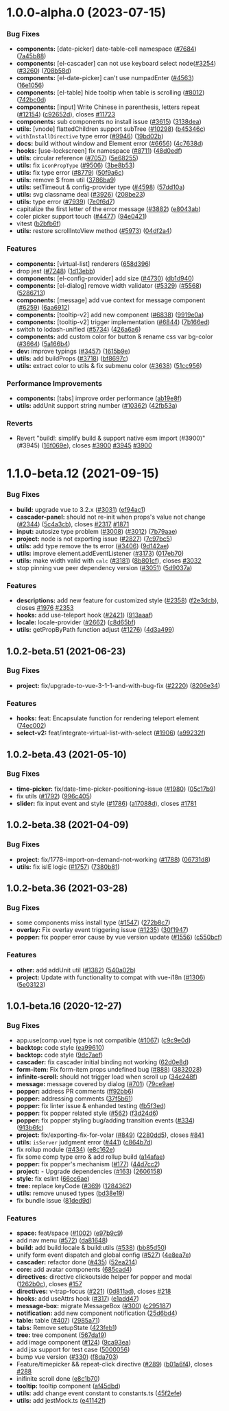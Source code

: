 # 1.0.0-alpha.0 (2023-07-15)


### Bug Fixes

* **components:** [date-picker] date-table-cell namespace ([#7684](https://github.com/xxholly32/element-plus/issues/7684)) ([7a45b88](https://github.com/xxholly32/element-plus/commit/7a45b88783fc7ebffab4f8c81fab65120210531d))
* **components:** [el-cascader] can not use keyboard select node([#3254](https://github.com/xxholly32/element-plus/issues/3254)) ([#3260](https://github.com/xxholly32/element-plus/issues/3260)) ([708b58d](https://github.com/xxholly32/element-plus/commit/708b58d191f0cb410b5f977c1e865998f3db008c))
* **components:** [el-date-picker] can't use numpadEnter ([#4563](https://github.com/xxholly32/element-plus/issues/4563)) ([16e1056](https://github.com/xxholly32/element-plus/commit/16e1056e018d60e710365cdfe11f7879dd218784))
* **components:** [el-table] hide tooltip when table is scrolling ([#8012](https://github.com/xxholly32/element-plus/issues/8012)) ([742bc0d](https://github.com/xxholly32/element-plus/commit/742bc0d1922d83043950b512a58e78392dba7d3e))
* **components:** [input] Write Chinese in parenthesis, letters repeat ([#12154](https://github.com/xxholly32/element-plus/issues/12154)) ([c92652d](https://github.com/xxholly32/element-plus/commit/c92652d241da3aa9d941b8115e7d116c6ea84f24)), closes [#11723](https://github.com/xxholly32/element-plus/issues/11723)
* **components:** sub components no install issue ([#3615](https://github.com/xxholly32/element-plus/issues/3615)) ([3138dea](https://github.com/xxholly32/element-plus/commit/3138dea79742d902a704d9fdadcc1ddc949285d8))
* **utils:** [vnode] flattedChildren support subTree ([#10298](https://github.com/xxholly32/element-plus/issues/10298)) ([b45346c](https://github.com/xxholly32/element-plus/commit/b45346cc935362703b5925a2aa769ba7bfbba778))
* `withInstallDirective` type error ([#9946](https://github.com/xxholly32/element-plus/issues/9946)) ([19bd02b](https://github.com/xxholly32/element-plus/commit/19bd02b6bb1e11f1911c8d3d71ecb9e69331303e))
* **docs:** build without window and Element error ([#6656](https://github.com/xxholly32/element-plus/issues/6656)) ([4c7638d](https://github.com/xxholly32/element-plus/commit/4c7638dd5a4a0526fd51d3f4372628c5104c3d23))
* **hooks:** [use-lockscreen] fix  namespace ([#8711](https://github.com/xxholly32/element-plus/issues/8711)) ([48d0edf](https://github.com/xxholly32/element-plus/commit/48d0edfe99686e67215996e179f3d84621f0921b))
* **utils:** circular reference ([#7057](https://github.com/xxholly32/element-plus/issues/7057)) ([5e68255](https://github.com/xxholly32/element-plus/commit/5e68255e113139531b4d1931cff836799652ef92))
* **utils:** fix `iconPropType` ([#9506](https://github.com/xxholly32/element-plus/issues/9506)) ([3be8b53](https://github.com/xxholly32/element-plus/commit/3be8b536b83ee53d7cbd12ef74fb8913560a3e5f))
* **utils:** fix type error ([#8779](https://github.com/xxholly32/element-plus/issues/8779)) ([50f9a6c](https://github.com/xxholly32/element-plus/commit/50f9a6c7c248ceab331cd2d5827d2b94b0056038))
* **utils:** remove $ from util ([3786ba9](https://github.com/xxholly32/element-plus/commit/3786ba9993852c33bc01c478424725cc6974de57))
* **utils:** setTimeout & config-provider type ([#4598](https://github.com/xxholly32/element-plus/issues/4598)) ([57dd10a](https://github.com/xxholly32/element-plus/commit/57dd10ad49d46cc711a3a462a2e3353c9d425786))
* **utils:** svg classname deal ([#3926](https://github.com/xxholly32/element-plus/issues/3926)) ([208be23](https://github.com/xxholly32/element-plus/commit/208be236cdb08014d20bdb02fe798c6557eb4d33))
* **utils:** type error ([#7939](https://github.com/xxholly32/element-plus/issues/7939)) ([7e0f6d7](https://github.com/xxholly32/element-plus/commit/7e0f6d71a5f7d55b3770ce42af801bbbb3c50eea))
* capitalize the first letter of the error message ([#3882](https://github.com/xxholly32/element-plus/issues/3882)) ([e8043ab](https://github.com/xxholly32/element-plus/commit/e8043abca8b5583c173392679587dbdfb6af9d56))
* coler picker support touch ([#4477](https://github.com/xxholly32/element-plus/issues/4477)) ([94e0421](https://github.com/xxholly32/element-plus/commit/94e04216235af83af9c9a383f6853a12da4913f4))
* vitest ([b2bfb6f](https://github.com/xxholly32/element-plus/commit/b2bfb6f159802f4a50aa305b3e0f576e6c367ad1))
* **utils:** restore scrollIntoView method ([#5973](https://github.com/xxholly32/element-plus/issues/5973)) ([04df2a4](https://github.com/xxholly32/element-plus/commit/04df2a483a7c98829a14bb91927bf643b74e3139))


### Features

* **components:** [virtual-list] renderers ([658d396](https://github.com/xxholly32/element-plus/commit/658d396ff7132f362d1f69b3ae92b1f4e0a77db2))
* drop jest ([#7248](https://github.com/xxholly32/element-plus/issues/7248)) ([1d13ebb](https://github.com/xxholly32/element-plus/commit/1d13ebb05d96a48ba287b0d2461fb1a658d51c77))
* **components:** [el-config-provider] add size ([#4730](https://github.com/xxholly32/element-plus/issues/4730)) ([db1d940](https://github.com/xxholly32/element-plus/commit/db1d9401fe2685d2a674883e2b492d6f1edad72d))
* **components:** [el-dialog] remove width validator ([#5329](https://github.com/xxholly32/element-plus/issues/5329)) ([#5568](https://github.com/xxholly32/element-plus/issues/5568)) ([5286713](https://github.com/xxholly32/element-plus/commit/5286713dcb5ada41cf9c636f3a80d9661b72d949))
* **components:** [message] add vue context for message component ([#6259](https://github.com/xxholly32/element-plus/issues/6259)) ([6aa6912](https://github.com/xxholly32/element-plus/commit/6aa69126b8fa491ad98006c60fa540b8843a7fd2))
* **components:** [tooltip-v2] add new component ([#6838](https://github.com/xxholly32/element-plus/issues/6838)) ([9919e0a](https://github.com/xxholly32/element-plus/commit/9919e0a8678331f7a540f5fe283a7922da07d32a))
* **components:** [tooltip-v2] trigger implementation ([#6844](https://github.com/xxholly32/element-plus/issues/6844)) ([7b166ed](https://github.com/xxholly32/element-plus/commit/7b166ed7fdd9f391505e2db5d1d14fdc27679419))
* switch to lodash-unified ([#5734](https://github.com/xxholly32/element-plus/issues/5734)) ([426a6a6](https://github.com/xxholly32/element-plus/commit/426a6a686cc6d4472289e8a9485f7693323f6f67))
* **components:** add custom color for button & rename css var bg-color ([#3664](https://github.com/xxholly32/element-plus/issues/3664)) ([5a166b4](https://github.com/xxholly32/element-plus/commit/5a166b4ba5549a00d417f381183e966314d29a0b))
* **dev:** improve typings ([#3457](https://github.com/xxholly32/element-plus/issues/3457)) ([1615b9e](https://github.com/xxholly32/element-plus/commit/1615b9ee67674c6486f9dc8075136ebf7f5f464e))
* **utils:** add buildProps ([#3718](https://github.com/xxholly32/element-plus/issues/3718)) ([bf8697c](https://github.com/xxholly32/element-plus/commit/bf8697cc0e76e2ae20b3573a6e115fa76491445f))
* **utils:** extract color to utils & fix submenu color ([#3638](https://github.com/xxholly32/element-plus/issues/3638)) ([51cc956](https://github.com/xxholly32/element-plus/commit/51cc9565898e48b77846969c09e02807cbe2b699))


### Performance Improvements

* **components:** [tabs] improve order performance ([ab19e8f](https://github.com/xxholly32/element-plus/commit/ab19e8f2e67a2d245bd22d44567edfaa25b8d9bd))
* **utils:** addUnit support string number ([#10362](https://github.com/xxholly32/element-plus/issues/10362)) ([42fb53a](https://github.com/xxholly32/element-plus/commit/42fb53aaa66412954f4f70f611598b4a6cd341df))


### Reverts

* Revert "build!: simplify build & support native esm import (#3900)" (#3945) ([16f069e](https://github.com/xxholly32/element-plus/commit/16f069ebbe7b513d42615e0fdc2955ce39a481ec)), closes [#3900](https://github.com/xxholly32/element-plus/issues/3900) [#3945](https://github.com/xxholly32/element-plus/issues/3945) [#3900](https://github.com/xxholly32/element-plus/issues/3900)



# 1.1.0-beta.12 (2021-09-15)


### Bug Fixes

* **build:** upgrade vue to 3.2.x ([#3031](https://github.com/xxholly32/element-plus/issues/3031)) ([ef94ac1](https://github.com/xxholly32/element-plus/commit/ef94ac1a70a449e53f139b028ec68b78bd51ab90))
* **cascader-panel:** should not re-init when props's value not change ([#2344](https://github.com/xxholly32/element-plus/issues/2344)) ([5c4a3cb](https://github.com/xxholly32/element-plus/commit/5c4a3cb27b8d1e647c2eab22b4d75b0955c4ee50)), closes [#2317](https://github.com/xxholly32/element-plus/issues/2317) [#1871](https://github.com/xxholly32/element-plus/issues/1871)
* **input:** autosize type problem ([#3008](https://github.com/xxholly32/element-plus/issues/3008)) ([#3012](https://github.com/xxholly32/element-plus/issues/3012)) ([7b79aae](https://github.com/xxholly32/element-plus/commit/7b79aae8ffd16ec14e0c5b375f3c2feca1b949f2))
* **project:** node is not exporting issue ([#2827](https://github.com/xxholly32/element-plus/issues/2827)) ([7c97bc5](https://github.com/xxholly32/element-plus/commit/7c97bc5283292e095518d6dd9f95777069a31ab6))
* **utils:** add type remove the ts error ([#3406](https://github.com/xxholly32/element-plus/issues/3406)) ([9d142ae](https://github.com/xxholly32/element-plus/commit/9d142ae129bf639253d2eceb8ba9001a0e89f948))
* **utils:** improve element.addEventListener ([#3173](https://github.com/xxholly32/element-plus/issues/3173)) ([017eb70](https://github.com/xxholly32/element-plus/commit/017eb705d35c71aab3182d97cfec8ceec7050d8a))
* **utils:** make width valid with `calc` ([#3181](https://github.com/xxholly32/element-plus/issues/3181)) ([8b801cf](https://github.com/xxholly32/element-plus/commit/8b801cfd8a1f3e079386b767f4687fd9ef09723a)), closes [#3032](https://github.com/xxholly32/element-plus/issues/3032)
* stop pinning vue peer dependency version ([#3051](https://github.com/xxholly32/element-plus/issues/3051)) ([5d9037a](https://github.com/xxholly32/element-plus/commit/5d9037a8b53d8de927955588c5d10caa4efec9d6))


### Features

* **descriptions:** add new feature for customized style ([#2358](https://github.com/xxholly32/element-plus/issues/2358)) ([f2e3dcb](https://github.com/xxholly32/element-plus/commit/f2e3dcb68e29bd0747d87d61e69db87fe44d62e8)), closes [#1976](https://github.com/xxholly32/element-plus/issues/1976) [#2353](https://github.com/xxholly32/element-plus/issues/2353)
* **hooks:** add use-teleport hook ([#2421](https://github.com/xxholly32/element-plus/issues/2421)) ([913aaaf](https://github.com/xxholly32/element-plus/commit/913aaafabb9619de0960942115abc420b1d4cbab))
* **locale:** locale-provider ([#2662](https://github.com/xxholly32/element-plus/issues/2662)) ([c8d65bf](https://github.com/xxholly32/element-plus/commit/c8d65bf43db0bd0d2e9c4e6e9a7829acebb69905))
* **utils:** getPropByPath function adjust ([#1276](https://github.com/xxholly32/element-plus/issues/1276)) ([4d3a499](https://github.com/xxholly32/element-plus/commit/4d3a499fa62505dd571efa29e7b9fad84c63172f))



## 1.0.2-beta.51 (2021-06-23)


### Bug Fixes

* **project:** fix/upgrade-to-vue-3-1-1-and-with-bug-fix ([#2220](https://github.com/xxholly32/element-plus/issues/2220)) ([8206e34](https://github.com/xxholly32/element-plus/commit/8206e34a66f6a9d685e3d7c1b7b14751f3391e93))


### Features

* **hooks:** feat: Encapsulate function for rendering teleport element ([74ec002](https://github.com/xxholly32/element-plus/commit/74ec002d23e2864f72c023c7d1eb317de96fca70))
* **select-v2:** feat/integrate-virtual-list-with-select ([#1906](https://github.com/xxholly32/element-plus/issues/1906)) ([a99232f](https://github.com/xxholly32/element-plus/commit/a99232f582ad02a06e7ac9c4386fe4c5141e1f19))



## 1.0.2-beta.43 (2021-05-10)


### Bug Fixes

* **time-picker:** fix/date-time-picker-positioning-issue ([#1980](https://github.com/xxholly32/element-plus/issues/1980)) ([05c17b9](https://github.com/xxholly32/element-plus/commit/05c17b9b5290134cae8c0319ab39b2bf9a50ebe4))
* fix utils ([#1792](https://github.com/xxholly32/element-plus/issues/1792)) ([996c405](https://github.com/xxholly32/element-plus/commit/996c405b7fe98062a58780cdd8d47fa53890227c))
* **slider:** fix input event and style ([#1786](https://github.com/xxholly32/element-plus/issues/1786)) ([a17088d](https://github.com/xxholly32/element-plus/commit/a17088d5ebbc3c5dbec29c78c3b85913dc2f5450)), closes [#1781](https://github.com/xxholly32/element-plus/issues/1781)



## 1.0.2-beta.38 (2021-04-09)


### Bug Fixes

* **project:** fix/1778-import-on-demand-not-working ([#1788](https://github.com/xxholly32/element-plus/issues/1788)) ([06731d8](https://github.com/xxholly32/element-plus/commit/06731d8e70beafd7a1f9a87d01d80d841642ea31))
* **utils:** fix isIE logic ([#1757](https://github.com/xxholly32/element-plus/issues/1757)) ([7380b81](https://github.com/xxholly32/element-plus/commit/7380b8131c2b22307ca009dd49945957e64d4c75))



## 1.0.2-beta.36 (2021-03-28)


### Bug Fixes

* some components miss install type ([#1547](https://github.com/xxholly32/element-plus/issues/1547)) ([272b8c7](https://github.com/xxholly32/element-plus/commit/272b8c76c8d324040720bb1e4b29f5c0353f28f0))
* **overlay:** Fix overlay event triggering issue ([#1235](https://github.com/xxholly32/element-plus/issues/1235)) ([30f1947](https://github.com/xxholly32/element-plus/commit/30f1947c47c1d88dcdc82d2a732df4504e8ec9b1))
* **popper:** fix popper error cause by vue version update ([#1556](https://github.com/xxholly32/element-plus/issues/1556)) ([c550bcf](https://github.com/xxholly32/element-plus/commit/c550bcfd275b5442201ff470f323b91bbb75118b))


### Features

* **other:** add addUnit util ([#1382](https://github.com/xxholly32/element-plus/issues/1382)) ([540a02b](https://github.com/xxholly32/element-plus/commit/540a02bea59ed8e7ff1cf2966ab5c729df6cf9a2))
* **project:** Update with functionality to compat with vue-i18n ([#1306](https://github.com/xxholly32/element-plus/issues/1306)) ([5e03123](https://github.com/xxholly32/element-plus/commit/5e031237e3ba7f90fac07a7f32566636f813a6f4))



## 1.0.1-beta.16 (2020-12-27)


### Bug Fixes

* app.use(comp.vue) type is not compatible ([#1067](https://github.com/xxholly32/element-plus/issues/1067)) ([c9c9e0d](https://github.com/xxholly32/element-plus/commit/c9c9e0d49483cb7ba3d3ec2c9ac3a0efa963e041))
* **backtop:** code style ([ea99610](https://github.com/xxholly32/element-plus/commit/ea9961087f1fbd4150c241eed4c8f6e56fea3301))
* **backtop:** code style ([9dc7aef](https://github.com/xxholly32/element-plus/commit/9dc7aeff287196be49ae81d9195454b4d78463c6))
* **cascader:** fix cascader initial binding not working ([62d0e8d](https://github.com/xxholly32/element-plus/commit/62d0e8def92d61bdb316d733153a2e97ed68dff7))
* **form-item:** Fix form-item props undefined bug ([#888](https://github.com/xxholly32/element-plus/issues/888)) ([3832028](https://github.com/xxholly32/element-plus/commit/38320287752b092c70f1ef22d41e4e5fd5c8a741))
* **infinite-scroll:** should not trigger load when scroll up ([34c248f](https://github.com/xxholly32/element-plus/commit/34c248fe703a9ae9278553a00ff22b42d0cb6ae4))
* **message:** message covered by dialog ([#701](https://github.com/xxholly32/element-plus/issues/701)) ([79ce9ae](https://github.com/xxholly32/element-plus/commit/79ce9ae5a283e92bbd8c4edd9a48091cc0588df0))
* **popper:** address PR comments ([ff92bb6](https://github.com/xxholly32/element-plus/commit/ff92bb6238178389686ae5899ed21dda11b5b719))
* **popper:** addressing comments ([37f5b61](https://github.com/xxholly32/element-plus/commit/37f5b6164b5db2b55f10796769f21e0e1af76a14))
* **popper:** fix linter issue & enhanded testing ([fb5f3ed](https://github.com/xxholly32/element-plus/commit/fb5f3ed98f302856e83be99374682e0ad9249116))
* **popper:** fix popper related style ([#562](https://github.com/xxholly32/element-plus/issues/562)) ([f3d24d6](https://github.com/xxholly32/element-plus/commit/f3d24d6109958b7328e84bf60c072acb3d76ec8b))
* **popper:** fix popper styling bug/adding transition events ([#334](https://github.com/xxholly32/element-plus/issues/334)) ([913b6fc](https://github.com/xxholly32/element-plus/commit/913b6fc9f2c8bbe54c8196f554893c06b0660677))
* **project:** fix/exporting-fix-for-volar ([#849](https://github.com/xxholly32/element-plus/issues/849)) ([2280dd5](https://github.com/xxholly32/element-plus/commit/2280dd5c5e6e9e5bb3a15ac4693f6079b6e5dcb6)), closes [#841](https://github.com/xxholly32/element-plus/issues/841)
* **utils:** `isServer` judgment error ([#441](https://github.com/xxholly32/element-plus/issues/441)) ([c864b7d](https://github.com/xxholly32/element-plus/commit/c864b7d53e6e822f0dba0c1ea26e3886541d6bb8))
* fix rollup module ([#434](https://github.com/xxholly32/element-plus/issues/434)) ([e8c162e](https://github.com/xxholly32/element-plus/commit/e8c162ea728c3ca96a2c54d7eb1abe4856b09202))
* fix some comp type erro & add rollup build ([a14afae](https://github.com/xxholly32/element-plus/commit/a14afae7c94247f40d1e7785bf5aaa823879878c))
* **popper:** fix popper's mechanism ([#177](https://github.com/xxholly32/element-plus/issues/177)) ([44d7cc2](https://github.com/xxholly32/element-plus/commit/44d7cc2426f6f05850a17320dfaa0baa6d3de043))
* **project:** - Upgrade dependencies ([#163](https://github.com/xxholly32/element-plus/issues/163)) ([2606158](https://github.com/xxholly32/element-plus/commit/2606158c38456eb1262f3ac9a9fe479fee409435))
* **style:** fix eslint ([66cc6ae](https://github.com/xxholly32/element-plus/commit/66cc6aeb39f077b92c075cd3f3daebac7c43420c))
* **tree:** replace keyCode ([#369](https://github.com/xxholly32/element-plus/issues/369)) ([1284362](https://github.com/xxholly32/element-plus/commit/128436214eebb9c9753a2d5fe60ad9e993e293d6))
* **utils:** remove unused types ([bd38e19](https://github.com/xxholly32/element-plus/commit/bd38e1994d12dc580c5fa69f2448aeb50f02c230))
* fix bundle issue ([81ded9d](https://github.com/xxholly32/element-plus/commit/81ded9d97672d8264a8d68e27866278891b9f318))


### Features

* **space:** feat/space ([#1002](https://github.com/xxholly32/element-plus/issues/1002)) ([e97b9c9](https://github.com/xxholly32/element-plus/commit/e97b9c972a230ba380f30b3cfd888b83a689a6f0))
* add nav menu ([#572](https://github.com/xxholly32/element-plus/issues/572)) ([da81648](https://github.com/xxholly32/element-plus/commit/da81648df771c47966257497ade4953becb7caf5))
* **build:** add build:locale & build:utils ([#538](https://github.com/xxholly32/element-plus/issues/538)) ([bb85d50](https://github.com/xxholly32/element-plus/commit/bb85d50cb486346fd06e3f4c92b8333476e985fe))
* unify form event dispatch and global config ([#527](https://github.com/xxholly32/element-plus/issues/527)) ([4e8ea7e](https://github.com/xxholly32/element-plus/commit/4e8ea7e4c11c61743a36b829640870cd92b3fd14))
* **cascader:** refactor done ([#435](https://github.com/xxholly32/element-plus/issues/435)) ([52ea214](https://github.com/xxholly32/element-plus/commit/52ea21489621293b4cfcc6a91a1cdea2eb029d8d))
* **core:** add avatar components ([685cad4](https://github.com/xxholly32/element-plus/commit/685cad4edb0be6d1d8e15b85f5a0cc48faf18978))
* **directives:** directive clickoutside helper for popper and modal ([1262b0c](https://github.com/xxholly32/element-plus/commit/1262b0c78b19c6dd11a5216d8fc1643db93d8d0c)), closes [#157](https://github.com/xxholly32/element-plus/issues/157)
* **directives:** v-trap-focus ([#221](https://github.com/xxholly32/element-plus/issues/221)) ([0d811ad](https://github.com/xxholly32/element-plus/commit/0d811ad71477efafa19d187f06808e149268dc14)), closes [#218](https://github.com/xxholly32/element-plus/issues/218)
* **hooks:** add useAttrs hook ([#317](https://github.com/xxholly32/element-plus/issues/317)) ([e1add47](https://github.com/xxholly32/element-plus/commit/e1add47603de4f451b9cb357c8500a3690774b69))
* **message-box:** migrate MessageBox ([#300](https://github.com/xxholly32/element-plus/issues/300)) ([c295187](https://github.com/xxholly32/element-plus/commit/c2951875b3b46b61499c68089a2cbe278b4d7f63))
* **notification:** add new component notification ([25d6bd4](https://github.com/xxholly32/element-plus/commit/25d6bd4667813c84b8c4bba181d9f1b5b2d6fa96))
* **table:** table ([#407](https://github.com/xxholly32/element-plus/issues/407)) ([2985a71](https://github.com/xxholly32/element-plus/commit/2985a717512ac45f07a7d39974c83bc57ed7b1c3))
* **tabs:** Remove setupState ([423feb1](https://github.com/xxholly32/element-plus/commit/423feb10515115e25e4da88b94f809726fa9ff2a))
* **tree:** tree component ([567da19](https://github.com/xxholly32/element-plus/commit/567da19429771c19c4314fb63badac22828aa0c9))
* add image component ([#124](https://github.com/xxholly32/element-plus/issues/124)) ([9ca93ea](https://github.com/xxholly32/element-plus/commit/9ca93eaa40426d8a62d1477c6c5372598b14769f))
* add jsx support for test case ([5000056](https://github.com/xxholly32/element-plus/commit/5000056c4e080fbf8eb9a996b141ddcccf2d5a9a))
* bump vue version ([#330](https://github.com/xxholly32/element-plus/issues/330)) ([f8da703](https://github.com/xxholly32/element-plus/commit/f8da703a9a41a9c0633c1a4e1c4cbe607a6e8c43))
* Feature/timepicker && repeat-click directive ([#289](https://github.com/xxholly32/element-plus/issues/289)) ([b01a6f4](https://github.com/xxholly32/element-plus/commit/b01a6f4e8111bb8beb75deb4a79c7c301cd86120)), closes [#288](https://github.com/xxholly32/element-plus/issues/288)
* inifinite scroll done ([e8c1b70](https://github.com/xxholly32/element-plus/commit/e8c1b70d269476bfbe50681d1801ccddc78b7505))
* **tooltip:** tooltip component ([af45dbd](https://github.com/xxholly32/element-plus/commit/af45dbd070c09e6bfda9f6c042e9a490cd5f54e0))
* **utils:** add change event constant to constants.ts ([45f2efe](https://github.com/xxholly32/element-plus/commit/45f2efe88da7031bad68a7e40939c6d41ad8ac27))
* **utils:** add jestMock.ts ([e41142f](https://github.com/xxholly32/element-plus/commit/e41142f49bb931d4ce32d5875f0e83259bea8fe2))




